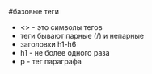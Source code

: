 #базовые теги

- <> - это символы тегов
- теги бывают парные (/) и непарные
- заголовки h1-h6
- h1 - не более одного раза
- p - тег параграфа
